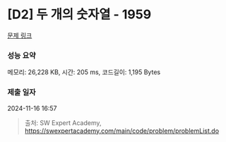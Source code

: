 # [D2] 두 개의 숫자열 - 1959 

[문제 링크](https://swexpertacademy.com/main/code/problem/problemDetail.do?contestProbId=AV5PpoFaAS4DFAUq) 

### 성능 요약

메모리: 26,228 KB, 시간: 205 ms, 코드길이: 1,195 Bytes

### 제출 일자

2024-11-16 16:57



> 출처: SW Expert Academy, https://swexpertacademy.com/main/code/problem/problemList.do